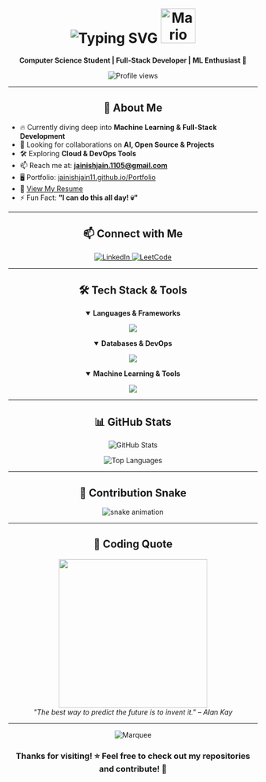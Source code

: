 <h1 align="center">
  <img src="https://readme-typing-svg.demolab.com?font=Poppins&weight=600&size=32&pause=1000&color=61DAFB&center=true&vCenter=true&random=false&width=600&height=100&lines=Hi+%F0%9F%91%8B%2C+Jainish+here!" alt="Typing SVG" />
  <img alt="Mario Wave" src="https://emojis.slackmojis.com/emojis/images/1613942497/14160/mario_wave.gif?1613942497" width="70">
</h1>

<p align="center">
  <b>Computer Science Student | Full-Stack Developer | ML Enthusiast 🚀</b>
</p>

<p align="center">
  <img src="https://komarev.com/ghpvc/?username=jainishjain11&label=Profile%20views&color=0e75b6&style=flat" alt="Profile views" />
</p>

---

<div align="center">

## 🚀 About Me

</div>

- 🔥 Currently diving deep into **Machine Learning & Full-Stack Development**
- 🤝 Looking for collaborations on **AI, Open Source & Projects**
- 🛠️ Exploring **Cloud & DevOps Tools**
- 📫 Reach me at: **jainishjain.1105@gmail.com**
- 🖥️ Portfolio: [jainishjain11.github.io/Portfolio](https://jainishjain11.github.io/Portfolio/)
- 📄 [View My Resume](https://your-resume-link)
- ⚡ Fun Fact: **"I can do this all day! 💀"**

---

<div align="center">

## 📫 Connect with Me

</div>

<p align="center">
  <a href="https://www.linkedin.com/in/jainish-jain-7364a228a/" target="_blank">
    <img src="https://img.shields.io/badge/LinkedIn-0077B5?style=for-the-badge&logo=linkedin&logoColor=white" alt="LinkedIn"/>
  </a>
  <a href="https://www.leetcode.com/" target="_blank">
    <img src="https://img.shields.io/badge/LeetCode-FFA116?style=for-the-badge&logo=leetcode&logoColor=black" alt="LeetCode"/>
  </a>
</p>

---

<div align="center">

## 🛠️ Tech Stack & Tools

</div>

<details open>
  <summary align="center"><b>Languages & Frameworks</b></summary>
  <p align="center">
    <img src="https://skillicons.dev/icons?i=python,cpp,java,javascript,typescript,react,nextjs,nodejs,express,tailwind" />
  </p>
</details>

<details open>
  <summary align="center"><b>Databases & DevOps</b></summary>
  <p align="center">
    <img src="https://skillicons.dev/icons?i=mysql,postgresql,mongodb,docker,aws,firebase,git,github,linux,bash" />
  </p>
</details>

<details open>
  <summary align="center"><b>Machine Learning & Tools</b></summary>
  <p align="center">
    <img src="https://skillicons.dev/icons?i=tensorflow,pytorch,flask,figma,vscode,postman,graphql" />
  </p>
</details>

---

<div align="center">

## 📊 GitHub Stats

</div>

<p align="center">
  <img src="https://github-readme-stats.vercel.app/api?username=jainishjain11&show_icons=true&theme=radical" alt="GitHub Stats" />
</p>

<p align="center">
  <img src="https://github-readme-stats.vercel.app/api/top-langs/?username=jainishjain11&layout=compact&theme=radical" alt="Top Languages" />
</p>

---

<div align="center">

## 🐍 Contribution Snake

</div>

<p align="center">
  <img src="https://github.com/jainishjain11/jainishjain11/raw/output/github-contribution-grid-snake.svg" alt="snake animation" />
</p>

---

<div align="center">

## 🎯 Coding Quote
<img width="300" src="https://media.giphy.com/media/E8OyB7fmX9XSo/giphy.gif" />
<br>
<i>"The best way to predict the future is to invent it." – Alan Kay</i>

</div>

---

<div align="center">
  <img src="https://raw.githubusercontent.com/BrunnerLivio/brunnerlivio/master/images/marquee.svg" alt="Marquee" />
  <h3>Thanks for visiting! ⭐ Feel free to check out my repositories and contribute! 🚀</h3>
</div>

<!---
jainishjain11/jainishjain11 is a ✨ special ✨ repository because its `README.md` (this file) appears on your GitHub profile.
--->
